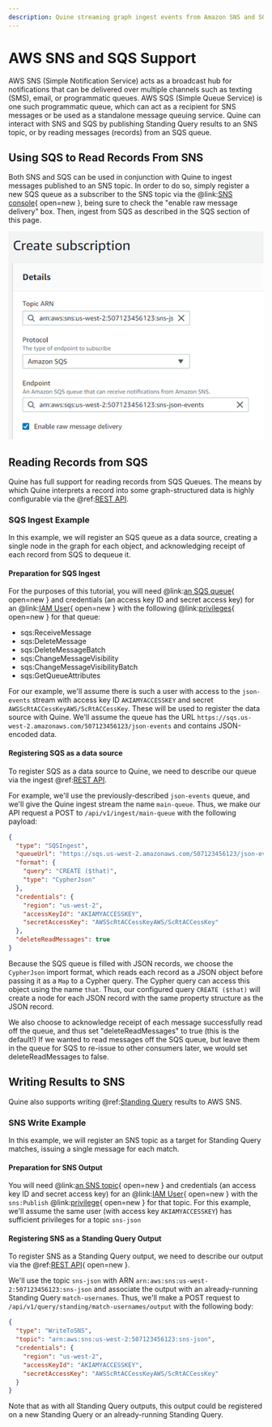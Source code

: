 ```yaml
---
description: Quine streaming graph ingest events from Amazon SNS and SQS
---
```

# AWS SNS and SQS Support

AWS SNS (Simple Notification Service) acts as a broadcast hub for notifications that can be delivered over multiple channels such as texting (SMS), email, or programmatic queues. AWS SQS (Simple Queue Service) is one such programmatic queue, which can act as a recipient for SNS messages or be used as a standalone message queuing service. Quine can interact with SNS and SQS by publishing Standing Query results to an SNS topic, or by reading messages (records) from an SQS queue.

## Using SQS to Read Records From SNS

Both SNS and SQS can be used in conjunction with Quine to ingest messages published to an SNS topic. In order to do so, simply register a new SQS queue as a subscriber to the SNS topic via the @link:[SNS console](https://console.aws.amazon.com/sns/v3/home#/create-subscription){ open=new }, being sure to check the "enable raw message delivery" box. Then, ingest from SQS as described in the SQS section of this page.

![Registering an SQS subscriber](aws-sns-sqs-register.png)

## Reading Records from SQS

Quine has full support for reading records from SQS Queues. The means by which Quine interprets a record into some graph-structured data is highly configurable via the @ref:[REST API](../../reference/rest-api.md).

### SQS Ingest Example

In this example, we will register an SQS queue as a data source, creating a single node in the graph for each object, and acknowledging receipt of each record from SQS to dequeue it.

#### Preparation for SQS Ingest

For the purposes of this tutorial, you will need @link:[an SQS queue](https://console.aws.amazon.com/sqs/v2/home#/create-queue){ open=new } and credentials (an access key ID and secret access key) for an @link:[IAM User](https://console.aws.amazon.com/iam/home?#/users$new?step=details){ open=new } with the following @link:[privileges](https://docs.aws.amazon.com/IAM/latest/UserGuide/list-amazonsqs.html){ open=new } for that queue:

 - sqs:ReceiveMessage
 - sqs:DeleteMessage
 - sqs:DeleteMessageBatch
 - sqs:ChangeMessageVisibility
 - sqs:ChangeMessageVisibilityBatch
 - sqs:GetQueueAttributes

For our example, we'll assume there is such a user with access to the `json-events` stream with access key ID `AKIAMYACCESSKEY` and secret `AWSScRtACCessKeyAWS/ScRtACCessKey`. These will be used to register the data source with Quine. We'll assume the queue has the URL `https://sqs.us-west-2.amazonaws.com/507123456123/json-events` and contains JSON-encoded data.

#### Registering SQS as a data source

To register SQS as a data source to Quine, we need to describe our queue via the ingest @ref:[REST API](../../reference/rest-api.md).

For example, we'll use the previously-described `json-events` queue, and we'll give the Quine ingest stream the name `main-queue`. Thus, we make our API request a POST to `/api/v1/ingest/main-queue` with the following payload:

```json
{
  "type": "SQSIngest",
  "queueUrl": "https://sqs.us-west-2.amazonaws.com/507123456123/json-events",
  "format": {
    "query": "CREATE ($that)",
    "type": "CypherJson"
  },
  "credentials": {
    "region": "us-west-2",
    "accessKeyId": "AKIAMYACCESSKEY",
    "secretAccessKey": "AWSScRtACCessKeyAWS/ScRtACCessKey"
  },
  "deleteReadMessages": true
}
```

Because the SQS queue is filled with JSON records, we choose the `CypherJson` import format, which reads each record as a JSON object before passing it as a `Map` to a Cypher query. The Cypher query can access this object using the name `that`. Thus, our configured query `CREATE ($that)` will create a node for each JSON record with the same property structure as the JSON record.

We also choose to acknowledge receipt of each message successfully read off the queue, and thus set "deleteReadMessages" to true (this is the default!) If we wanted to read messages off the SQS queue, but leave them in the queue for SQS to re-issue to other consumers later, we would set deleteReadMessages to false.

## Writing Results to SNS

Quine also supports writing @ref:[Standing Query](../standing-query-outputs.md) results to AWS SNS.

### SNS Write Example

In this example, we will register an SNS topic as a target for Standing Query matches, issuing a single message for each match.

#### Preparation for SNS Output

You will need @link:[an SNS topic](https://console.aws.amazon.com/sns/v3/home#/homepage){ open=new } and credentials (an access key ID and secret access key) for an @link:[IAM User](https://console.aws.amazon.com/iam/home?#/users$new?step=details){ open=new } with the `sns:Publish` @link:[privilege](https://docs.aws.amazon.com/IAM/latest/UserGuide/list-amazonsns.html){ open=new } for that topic. For this example, we'll assume the same user (with access key `AKIAMYACCESSKEY`) has sufficient privileges for a topic `sns-json`

#### Registering SNS as a Standing Query Output

To register SNS as a Standing Query output, we need to describe our output via the @ref:[REST API](../../reference/rest-api.md){ open=new }.

We'll use the topic `sns-json` with ARN `arn:aws:sns:us-west-2:507123456123:sns-json` and associate the output with an already-running Standing Query `match-usernames`. Thus, we'll make a POST request to `/api/v1/query/standing/match-usernames/output` with the following body:

```json
{
  "type": "WriteToSNS",
  "topic": "arn:aws:sns:us-west-2:507123456123:sns-json",
  "credentials": {
    "region": "us-west-2",
    "accessKeyId": "AKIAMYACCESSKEY",
    "secretAccessKey": "AWSScRtACCessKeyAWS/ScRtACCessKey"
  }
}
```

Note that as with all Standing Query outputs, this output could be registered on a new Standing Query or an already-running Standing Query.